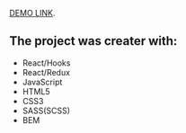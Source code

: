 [DEMO LINK](https://kostyasabada.github.io/find-color/).

## The project was creater with:

- React/Hooks
- React/Redux
- JavaScript
- HTML5
- CSS3
- SASS(SCSS)
- BEM
